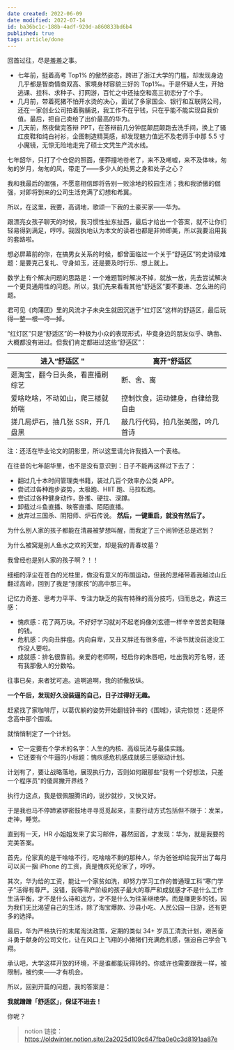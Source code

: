 ```yaml
---
date created: 2022-06-09
date modified: 2022-07-14
id: ba36bc1c-188b-4adf-920d-a860833bd6b4
published: true
tags: article/done
---
```


回首过往，尽是羞羞之事。

* 七年前，挺着高考 Top1% 的傲然姿态，跨进了浙江大学的门槛，却发现身边几乎都是智商情商双高、家境身材容貌三好的 Top1‰。于是怀疑人生，开始逃课、挂科、求种子、打网游，百忙之中还抽空和高三初恋分了个手。
* 几月前，带着死猪不怕开水烫的决心，面试了多家国企、银行和互联网公司，还在一家创业公司拍着胸脯说，我工作不在乎钱，只在乎能不能实现自我价值。最后，把自己卖给了出价最高的华为。
* 几天前，熬夜做完答辩 PPT，在答辩前几分钟屁颠屁颠跑去洗手间，换上了骚红皮鞋和纯白衬衫，企图制造精英感，却发现魅力值远不及老师手中那 5.5 寸小魔镜，无惊无险地走完了硕士文凭生产流水线。

七年韶华，只打了个仓促的照面，便莽撞地苍老了，来不及唏嘘，来不及体味，匆匆的岁月，匆匆的风，带走了——多少人的处男之身和处子之心？

我和我最后的倔强，不愿意相信即将告别一败涂地的校园生活；我和我骄傲的倔强，对即将到来的公司生活充满了幻想和希冀。

所以，在这里，我要，高调地，歌颂一下我的土豪买家——华为。

跟漂亮女孩子聊天的时候，我习惯性扯东扯西，最后才给出一个答案，就不让你们轻易得到满足，哼哼。我固执地认为本文的读者也都是非帅即美，所以我要沿用我的套路啦。

想必屏幕前的你，在搞男女关系的时候，都曾面临过一个关于“舒适区”的史诗级难题：是要克己复礼、守身如玉，还是要及时行乐、想上就上。

数学上有个解决问题的思路是：一个难题暂时解决不掉，就放一放，先去尝试解决一个更具通用性的问题。所以，我们先来看看其他“舒适区”要不要进、怎么进的问题。

君可见《肉蒲团》里的风流才子未央生就因沉迷于“红灯区”这样的舒适区，最后玩得—整—根—垮—掉。

“红灯区”只是“舒适区”的一种极为小众的表现形式，毕竟身边的朋友似乎、确凿、大概都没有进过。但我们肯定都进过这些“舒适区”：

| 进入“舒适区 " | 离开“舒适区 |
| -------------------------------- | -------------------------------- |
| 逛淘宝，翻今日头条，看直播刷综艺 | 断、舍、离 |
| 爱啥吃啥，不动如山，爬三楼就娇喘 | 控制饮食，运动健身，自律给我自由 |
| 搓几局炉石，抽几张 SSR，开几盘黑 | 敲几行代码，拍几张美图，吟几首诗 |

注：还活在毕业论文的阴影里，所以这里请允许我插入一个表格。

在往昔的七年韶华里，也不是没有意识到：日子不能再这样过下去了：

* 翻过几十本时间管理类书籍，装过几百个效率办公类 APP。
* 尝试过各种跑步姿势，太极跑、HIIT 跑、马拉松跑。
* 尝试过各种健身动作，卧推、硬拉、深蹲。
* 卸载过斗鱼直播、映客直播、陌陌直播。
* 放弃过三国杀、阴阳师、炉石传说。
**然后，一键重启，就没有然后了。**

为什么别人家的孩子都能在清晨被梦想叫醒，而我定了三个闹钟还总是迟到？

为什么被窝是别人鱼水之欢的天堂，却是我的青春坟墓？

我曾经也是别人家的孩子啊？！！

细细的浮尘在苍白的光柱里，做没有意义的布朗运动，但我的思绪带着我越过山丘翻过高岭，回到了我是“别家孩”的高中那三年。

记忆力奇差、思考力平平、专注力缺乏的我有特殊的高分技巧，归而总之，靠这三感：

* 愧疚感：花了两万块。不好好学习就对不起老妈像刘玄德一样辛辛苦苦卖鞋赚的钱。
* 危机感：内向丑胖痘。内向自卑，又丑又胖还有很多痘，不读书就没前途没工作没人要啦。
* 成就感：排名很靠前。亲爱的老师啊，轻启你的朱唇吧，吐出我的芳名呀，还有我那傲人的分数哈。

往事已矣，来者犹可追。追啊追啊，我的骄傲放纵。

**一个午后，发现好久没装逼的自己，日子过得好无趣。**

赶紧找了家咖啡厅，以葛优躺的姿势开始翻钱钟书的《围城》，读完惊觉：还是怀念高中那个围城。

就悄悄制定了一个计划。

* 它一定要有个学术的名字：人生的内核、高级玩法与最佳实践。
* 它还要有个牛逼的小标题：愧疚感危机感成就感三感驱动计划。

计划有了，要让战略落地，展现执行力，否则如何跟那些“我有一个好想法，只差一个程序员”的傻屌撇开界线？

执行力这点，我是很佩服腾讯的，说抄就抄，又快又好。

于是我也马不停蹄紧锣密鼓地寻寻觅觅起来，主要行动方式包括但不限于：发呆，走神，睡觉。

直到有一天，HR 小姐姐发来了实习邮件，暮然回首，才发现：华为，就是我要的完美答案。

首先，伦家真的是干啥啥不行，吃啥啥不剩的那种人，华为爸爸却给我开出了每月可以买一捆 iPhone 的工资，真是愧疚死伦家了，哼哼。

其次，华为给的工资，能让一个家贫如洗，却努力学习工作的普通理工科“寒门学子”活得有尊严。没错，我等零产阶级的孩子最大的尊严和成就感才不是什么工作生活平衡，才不是什么诗和远方，才不是什么为往圣继绝学。而是赚更多的钱，因为我们无比渴望自己的生活，除了淘宝爆款、沙县小吃、人民公园一日游，还有更多的选择。

最后，华为严格执行的末尾淘汰政策，定期的类似 34+ 岁员工清洗计划，艰苦奋斗勇于献身的公司文化，让在风口上飞翔的小猪猪们充满危机感，强迫自己学会飞翔。

承认吧，大学这样开放的环境，不是谁都能玩得转的。你或许也需要跟我一样，被限制，被约束——才有机会。

所以，回到开篇的问题，我的答案是：

**我就蹭蹭「舒适区」，保证不进去！**

你呢？

>notion 链接：<https://oldwinter.notion.site/2a2025d109c647fba0e0c3d8191aa87e>
